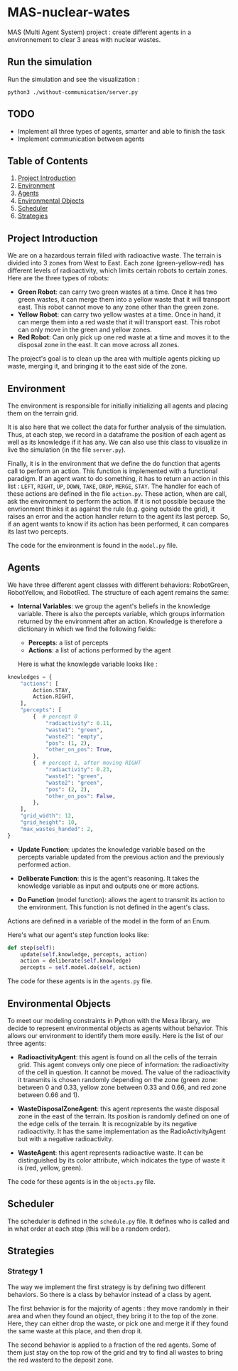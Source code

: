 # MAS-nuclear-wates

MAS (Multi Agent System) project : create different agents in a environnement to clear 3 areas with nuclear wastes.

## Run the simulation

Run the simulation and see the visualization :

`python3 ./without-communication/server.py`

## TODO

- Implement all three types of agents, smarter and able to finish the task
- Implement communication between agents

## Table of Contents

1. [Project Introduction](#project-introduction)
2. [Environment](#environment)
3. [Agents](#agents)
4. [Environmental Objects](#environmental-objects)
5. [Scheduler](#scheduler)
6. [Strategies](#strategies)

## Project Introduction

We are on a hazardous terrain filled with radioactive waste. The terrain is divided into 3 zones from West to East. Each zone (green-yellow-red) has different levels of radioactivity, which limits certain robots to certain zones. Here are the three types of robots:

- **Green Robot**: can carry two green wastes at a time. Once it has two green wastes, it can merge them into a yellow waste that it will transport east. This robot cannot move to any zone other than the green zone.
- **Yellow Robot**: can carry two yellow wastes at a time. Once in hand, it can merge them into a red waste that it will transport east. This robot can only move in the green and yellow zones.
- **Red Robot**: Can only pick up one red waste at a time and moves it to the disposal zone in the east. It can move across all zones.

The project's goal is to clean up the area with multiple agents picking up waste, merging it, and bringing it to the east side of the zone.

## Environment

The environment is responsible for initially initializing all agents and placing them on the terrain grid.

It is also here that we collect the data for further analysis of the simulation. Thus, at each step, we record in a dataframe the position of each agent as well as its knowledge if it has any. We can also use this class to visualize in live the simulation (in the file `server.py`).

Finally, it is in the environment that we define the do function that agents call to perform an action. This function is implemented with a functional paradigm. If an agent want to do something, it has to return an action in this list : `LEFT`, `RIGHT`, `UP`, `DOWN`, `TAKE`, `DROP`, `MERGE`, `STAY`. The handler for each of these actions are defined in the file `action.py`. These action, when are call, ask the environment to perform the action. If it is not possible because the envrionment thinks it as against the rule (e.g. going outside the grid), it raises an error and the action handler return to the agent its last percep. So, if an agent wants to know if its action has been performed, it can compares its last two percepts.

The code for the environment is found in the `model.py` file.

## Agents

We have three different agent classes with different behaviors: RobotGreen, RobotYellow, and RobotRed.
The structure of each agent remains the same:

- **Internal Variables**: we group the agent's beliefs in the knowledge variable. There is also the percepts variable, which groups information returned by the environment after an action. Knowledge is therefore a dictionary in which we find the following fields:

  - **Percepts**: a list of percepts
  - **Actions**: a list of actions performed by the agent

  Here is what the knowlegde variable looks like :

```python
knowledges = {
    "actions": [
        Action.STAY,
        Action.RIGHT,
    ],
    "percepts": [
        {  # percept 0
            "radiactivity": 0.11,
            "waste1": "green",
            "waste2": "empty",
            "pos": (1, 2),
            "other_on_pos": True,
        },
        {  # percept 1, after moving RIGHT
            "radiactivity": 0.23,
            "waste1": "green",
            "waste2": "green",
            "pos": (2, 2),
            "other_on_pos": False,
        },
    ],
    "grid_width": 12,
    "grid_height": 10,
    "max_wastes_handed": 2,
}
```

- **Update Function**: updates the knowledge variable based on the percepts variable updated from the previous action and the previously performed action.

- **Deliberate Function**: this is the agent's reasoning. It takes the knowledge variable as input and outputs one or more actions.

- **Do Function** (model function): allows the agent to transmit its action to the environment. This function is not defined in the agent's class.

Actions are defined in a variable of the model in the form of an Enum.

Here's what our agent's step function looks like:

```python
def step(self):
    update(self.knowledge, percepts, action)
    action = deliberate(self.knowledge)
    percepts = self.model.do(self, action)
```

The code for these agents is in the `agents.py` file.

## Environmental Objects

To meet our modeling constraints in Python with the Mesa library, we decide to represent environmental objects as agents without behavior. This allows our environment to identify them more easily. Here is the list of our three agents:

- **RadioactivityAgent**: this agent is found on all the cells of the terrain grid. This agent conveys only one piece of information: the radioactivity of the cell in question. It cannot be moved. The value of the radioactivity it transmits is chosen randomly depending on the zone (green zone: between 0 and 0.33, yellow zone between 0.33 and 0.66, and red zone between 0.66 and 1).

- **WasteDisposalZoneAgent**: this agent represents the waste disposal zone in the east of the terrain. Its position is randomly defined on one of the edge cells of the terrain. It is recognizable by its negative radioactivity. It has the same implementation as the RadioActivityAgent but with a negative radioactivity.

- **WasteAgent**: this agent represents radioactive waste. It can be distinguished by its color attribute, which indicates the type of waste it is (red, yellow, green).

The code for these agents is in the `objects.py` file.

## Scheduler

The scheduler is defined in the `schedule.py` file. It defines who is called and in what order at each step (this will be a random order).

## Strategies

### Strategy 1

The way we implement the first strategy is by defining two different behaviors. So there is a class by behavior instead of a class by agent.

The first behavior is for the majority of agents : they move randomly in their area and when they found an object, they bring it to the top of the zone. Here, they can either drop the waste, or pick one and merge it if they found the same waste at this place, and then drop it.

The second behavior is applied to a fraction of the red agents. Some of them just stay on the top row of the grid and try to find all wastes to bring the red wasterd to the deposit zone.
